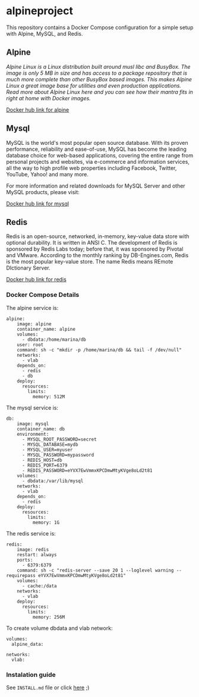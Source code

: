 # alpineproject
This repository contains a Docker Compose configuration for a simple setup with Alpine, MySQL, and Redis.

## Alpine
*Alpine Linux is a Linux distribution built around musl libc and BusyBox. The image is only 5 MB in size and has access to a package repository that is much more complete than other BusyBox based images. This makes Alpine Linux a great image base for utilities and even production applications. Read more about Alpine Linux here and you can see how their mantra fits in right at home with Docker images.*

[Docker hub link for alpine](https://hub.docker.com/_/alpine)

## Mysql
MySQL is the world's most popular open source database. With its proven performance, reliability and ease-of-use, MySQL has become the leading database choice for web-based applications, covering the entire range from personal projects and websites, via e-commerce and information services, all the way to high profile web properties including Facebook, Twitter, YouTube, Yahoo! and many more.

For more information and related downloads for MySQL Server and other MySQL products, please visit:

[Docker hub link for mysql](www.mysql.com)

## Redis
Redis is an open-source, networked, in-memory, key-value data store with optional durability. It is written in ANSI C. The development of Redis is sponsored by Redis Labs today; before that, it was sponsored by Pivotal and VMware. According to the monthly ranking by DB-Engines.com, Redis is the most popular key-value store. The name Redis means REmote DIctionary Server.

[Docker hub link for redis](wikipedia.org/wiki/Redis)

### Docker Compose Details

The alpine service is:
```
alpine:
    image: alpine
    container_name: alpine
    volumes:
      - dbdata:/home/marina/db
    user: root 
    command: sh -c "mkdir -p /home/marina/db && tail -f /dev/null"
    networks:
      - vlab
    depends_on:
      - redis
      - db
    deploy:
      resources:
        limits:
          memory: 512M
```
The mysql service is:
```
db:
    image: mysql
    container_name: db
    environment:
      - MYSQL_ROOT_PASSWORD=secret
      - MYSQL_DATABASE=mydb
      - MYSQL_USER=myuser
      - MYSQL_PASSWORD=mypassword
      - REDIS_HOST=db
      - REDIS_PORT=6379
      - REDIS_PASSWORD=eYVX7EwVmmxKPCDmwMtyKVge8oLd2t81 
    volumes:
      - dbdata:/var/lib/mysql
    networks:
      - vlab
    depends_on:
      - redis
    deploy:
      resources:
        limits:
          memory: 1G
```
The redis service is:
```
redis:
    image: redis
    restart: always
    ports:
      - 6379:6379
    command: sh -c "redis-server --save 20 1 --loglevel warning --requirepass eYVX7EwVmmxKPCDmwMtyKVge8oLd2t81"
    volumes: 
      - cache:/data
    networks:
      - vlab
    deploy:
      resources:
        limits:
          memory: 256M
```
To create volume dbdata and vlab network:
```
volumes:
  alpine_data:

networks:
  vlab:
```
### Instalation guide
See `INSTALL.md` file or click [here](https://github.com/JohnTa15/Load-balancing-5-replicas-with-nginx/blob/main/INSTALL.md) ;)

          
